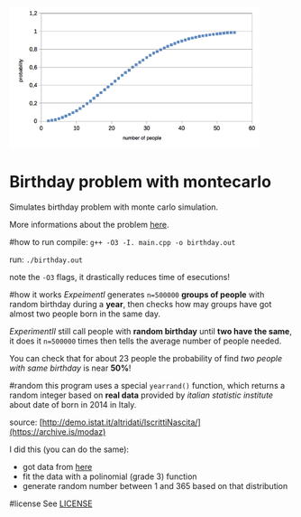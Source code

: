 ![Graph](graph.png "graph of data generated")

# Birthday problem with montecarlo
Simulates birthday problem with monte carlo simulation.

More informations about the problem [here](https://duckduckgo.com/?q=birthday+problem).

#how to run
compile: `g++ -O3 -I. main.cpp -o birthday.out`

run: `./birthday.out`

note the `-O3` flags, it drastically reduces time of esecutions!

#how it works
*ExpeimentI* generates `n=500000` **groups of people** with random birthday during a **year**, then checks how may groups have got almost two people born in the same day.

*ExperimentII* still call people with **random birthday** until **two have the same**, it does it `n=500000` times then tells the average number of people needed.

You can check that for about 23 people the probability of find *two people with same birthday* is near **50%**!

#random
this program uses a special `yearrand()` function, which returns a random integer based on **real data** provided by *italian statistic institute* about date of born in 2014 in Italy.

source: [http://demo.istat.it/altridati/IscrittiNascita/](https://archive.is/modaz)

I did this (you can do the same):
* got data from [here](http://demo.istat.it/altridati/IscrittiNascita/2014/T2.8.xls)
* fit the data with a polinomial (grade 3) function
* generate random number between 1 and 365 based on that distribution

#license
See [LICENSE](LICENSE)
